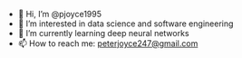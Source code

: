 - 👋 Hi, I’m @pjoyce1995
- 👀 I’m interested in data science and software engineering
- 🌱 I’m currently learning deep neural networks
- 📫 How to reach me: peterjoyce247@gmail.com

<!---
pjoyce1995/pjoyce1995 is a ✨ special ✨ repository because its `README.md` (this file) appears on your GitHub profile.
You can click the Preview link to take a look at your changes.
--->
